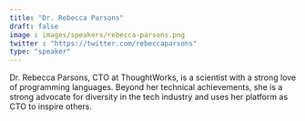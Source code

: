 ```yaml
---
title: "Dr. Rebecca Parsons"
draft: false
image : images/speakers/rebecca-parsons.png
twitter : "https://twitter.com/rebeccaparsons"
type: "speaker"
---
```


Dr. Rebecca Parsons, CTO at ThoughtWorks, is a scientist with a strong love of programming languages. Beyond her technical achievements, she is a strong advocate for diversity in the tech industry and uses her platform as CTO to inspire others.


